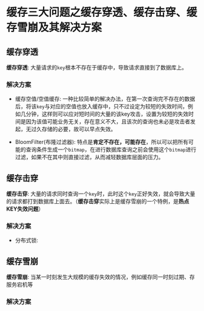 # 缓存三大问题之缓存穿透、缓存击穿、缓存雪崩及其解决方案

## 缓存穿透

**缓存穿透**: 大量请求的`key`根本不存在于缓存中，导致请求直接到了数据库上。

### 解决方案

- 缓存空值/空值缓存: 一种比较简单的解决办法，在第一次查询完不存在的数据后，将该`key`与对应的空值也放入缓存中，只不过设定为较短的失效时间，例如几分钟，这样则可以应对短时间的大量的该key攻击，设置为较短的失效时间是因为该值可能业务无关，存在意义不大，且该次的查询也未必是攻击者发起，无过久存储的必要，故可以早点失效。

- BloomFilter(布隆过滤器): 特点是**肯定不存在，可能存在**，所以可以把所有可能的查询条件生成一个`bitmap`，在进行数据库查询之前会使用这个`bitmap`进行过滤，如果不在其中则直接过滤，从而减轻数据库层面的压力。

## 缓存击穿 

**缓存击穿**: 大量的请求同时查询一个`key`时，此时这个`key`正好失效，就会导致大量的请求都打到数据库上面去。（**缓存击穿**实际上是缓存雪崩的一个特例，是**热点KEY失效问题**）

### 解决方案

- 分布式锁: 

## 缓存雪崩

**缓存雪崩**: 当某一时刻发生大规模的缓存失效的情况，例如缓存同一时刻过期、存服务宕机等

### 解决方案

